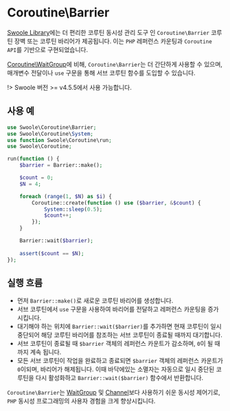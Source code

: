 # Coroutine\Barrier

[Swoole Library](https://github.com/swoole/library)에는 더 편리한 코루틴 동시성 관리 도구 인 `Coroutine\Barrier` 코루틴 장벽 또는 코루틴 바리어가 제공됩니다. 이는 `PHP` 레퍼런스 카운팅과 `Coroutine API`를 기반으로 구현되었습니다.

[Coroutine\WaitGroup](/coroutine/wait_group)에 비해, `Coroutine\Barrier`는 더 간단하게 사용할 수 있으며, 매개변수 전달이나 `use` 구문을 통해 서브 코루틴 함수를 도입할 수 있습니다.

!> Swoole 버전 >= v4.5.5에서 사용 가능합니다.

## 사용 예

```php
use Swoole\Coroutine\Barrier;
use Swoole\Coroutine\System;
use function Swoole\Coroutine\run;
use Swoole\Coroutine;

run(function () {
    $barrier = Barrier::make();

    $count = 0;
    $N = 4;

    foreach (range(1, $N) as $i) {
        Coroutine::create(function () use ($barrier, &$count) {
            System::sleep(0.5);
            $count++;
        });
    }

    Barrier::wait($barrier);
    
    assert($count == $N);
});
```

## 실행 흐름

* 먼저 `Barrier::make()`로 새로운 코루틴 바리어를 생성합니다.
* 서브 코루틴에서 `use` 구문을 사용하여 바리어를 전달하고 레퍼런스 카운팅을 증가시킵니다.
* 대기해야 하는 위치에 `Barrier::wait($barrier)`를 추가하면 현재 코루틴이 일시 중단되어 해당 코루틴 바리어를 참조하는 서브 코루틴이 종료될 때까지 대기합니다.
* 서브 코루틴이 종료될 때 `$barrier` 객체의 레퍼런스 카운트가 감소하며, `0`이 될 때까지 계속 됩니다.
* 모든 서브 코루틴이 작업을 완료하고 종료되면 `$barrier` 객체의 레퍼런스 카운트가 `0`이되며, 바리어가 해제됩니다. 이때 바닥에있는 소멸자는 자동으로 일시 중단된 코루틴을 다시 활성화하고 `Barrier::wait($barrier)` 함수에서 반환합니다.

`Coroutine\Barrier`는 [WaitGroup](/coroutine/wait_group) 및 [Channel](/coroutine/channel)보다 사용하기 쉬운 동시성 제어기로, `PHP` 동시성 프로그래밍의 사용자 경험을 크게 향상시킵니다.
